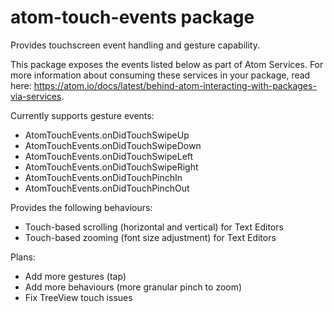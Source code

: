 # atom-touch-events package

Provides touchscreen event handling and gesture capability.

This package exposes the events listed below as part of Atom Services.
For more information about consuming these services in your package, read here: https://atom.io/docs/latest/behind-atom-interacting-with-packages-via-services.

Currently supports gesture events:
* AtomTouchEvents.onDidTouchSwipeUp
* AtomTouchEvents.onDidTouchSwipeDown
* AtomTouchEvents.onDidTouchSwipeLeft
* AtomTouchEvents.onDidTouchSwipeRight
* AtomTouchEvents.onDidTouchPinchIn
* AtomTouchEvents.onDidTouchPinchOut

Provides the following behaviours:
* Touch-based scrolling (horizontal and vertical) for Text Editors
* Touch-based zooming (font size adjustment) for Text Editors

Plans:
* Add more gestures (tap)
* Add more behaviours (more granular pinch to zoom)
* Fix TreeView touch issues
